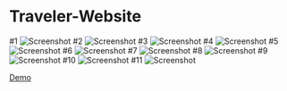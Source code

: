 # Traveler-Website

#1
![Screenshot](https://i.ibb.co/9qnHT0h/1.png)
#2
![Screenshot](https://i.ibb.co/9TYY9ML/2.png)
#3
![Screenshot](https://i.ibb.co/jRbyyrF/3.png)
#4
![Screenshot](https://i.ibb.co/27NsjyM/4.png)
#5
![Screenshot](https://i.ibb.co/GMWnHhM/5.png)
#6
![Screenshot](https://i.ibb.co/8YkWJLs/6.png)
#7
![Screenshot](https://i.ibb.co/cFgd6ct/7.png)
#8
![Screenshot](https://i.ibb.co/znNZDp6/8.png)
#9
![Screenshot](https://i.ibb.co/613YCmb/9.png)
#10
![Screenshot](https://i.ibb.co/93N4RVX/10.png)
#11
![Screenshot](https://i.ibb.co/mHNdFqq/11.png)


[Demo](https://traveler.bernardogeneroso.vercel.app/)
